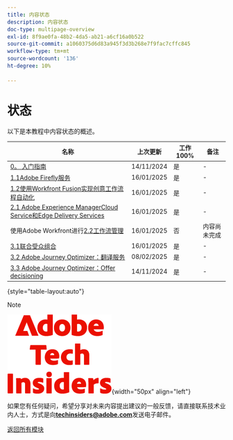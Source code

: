 ```yaml
---
title: 内容状态
description: 内容状态
doc-type: multipage-overview
exl-id: 8f9ae0fa-48b2-4da5-ab21-a6cf16a0b522
source-git-commit: a1060375d6d83a945f3d3b268e7f9fac7cffc845
workflow-type: tm+mt
source-wordcount: '136'
ht-degree: 10%

---
```


# 状态

以下是本教程中内容状态的概述。

| 名称 | 上次更新 | 工作100% | 备注 |
| ---------------------- | ------------ | ------------ |------------ |
| [0。 入门指南](./modules/getting-started/gettingstarted/getting-started.md) | 14/11/2024 | 是 | - |
| [1.1Adobe Firefly服务](./modules/creative-cloud/module1.1/firefly-services.md) | 16/01/2025 | 是 | - |
| [1.2使用Workfront Fusion实现创意工作流程自动化](./modules/creative-cloud/module1.2/automation.md) | 16/01/2025 | 是 | - |
| [2.1 Adobe Experience ManagerCloud Service和Edge Delivery Services](./modules/csc/module2.1/aemcs.md) | 16/01/2025 | 是 | - |
| 使用Adobe Workfront进行[2.2工作流管理](./modules/csc/module2.2/workfront.md) | 16/01/2025 | 否 | 内容尚未完成 |
| [3.1联合受众组合](./modules/uce/module3.1/fac.md) | 16/01/2025 | 是 | - |
| [3.2 Adobe Journey Optimizer：翻译服务](./modules/uce/module3.2/ajotranslationsvcs.md) | 08/02/2025 | 是 | - |
| [3.3 Adobe Journey Optimizer：Offer decisioning](./modules/uce/module3.3/offer-decisioning.md) | 14/11/2024 | 是 | - |

{style="table-layout:auto"}

>[!NOTE]
>
>![技术内部人士](./assets/images/techinsiders.png){width="50px" align="left"}
>
>如果您有任何疑问，希望分享对未来内容提出建议的一般反馈，请直接联系技术业内人士，方式是向&#x200B;**techinsiders@adobe.com**&#x200B;发送电子邮件。

[返回所有模块](./overview.md)
